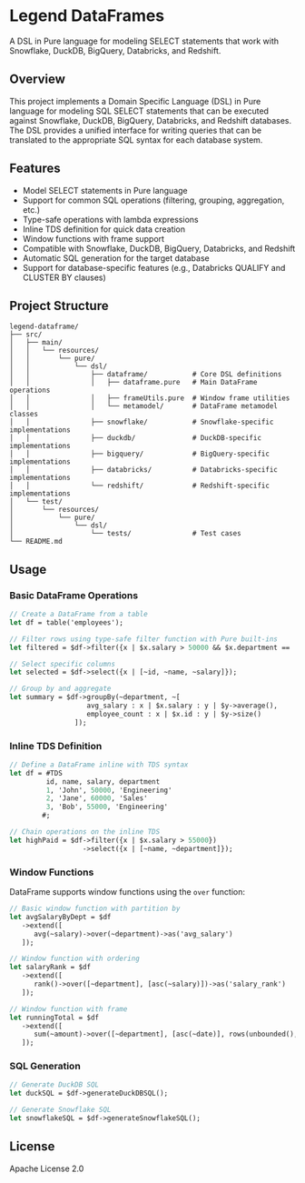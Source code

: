 # Legend DataFrames

A DSL in Pure language for modeling SELECT statements that work with Snowflake, DuckDB, BigQuery, Databricks, and Redshift.

## Overview

This project implements a Domain Specific Language (DSL) in Pure language for modeling SQL SELECT statements that can be executed against Snowflake, DuckDB, BigQuery, Databricks, and Redshift databases. The DSL provides a unified interface for writing queries that can be translated to the appropriate SQL syntax for each database system.

## Features

- Model SELECT statements in Pure language
- Support for common SQL operations (filtering, grouping, aggregation, etc.)
- Type-safe operations with lambda expressions
- Inline TDS definition for quick data creation
- Window functions with frame support
- Compatible with Snowflake, DuckDB, BigQuery, Databricks, and Redshift
- Automatic SQL generation for the target database
- Support for database-specific features (e.g., Databricks QUALIFY and CLUSTER BY clauses)

## Project Structure

```
legend-dataframe/
├── src/
│   ├── main/
│   │   └── resources/
│   │       └── pure/
│   │           └── dsl/
│   │               ├── dataframe/           # Core DSL definitions
│   │               │   ├── dataframe.pure   # Main DataFrame operations
│   │               │   ├── frameUtils.pure  # Window frame utilities
│   │               │   └── metamodel/       # DataFrame metamodel classes
│   │               ├── snowflake/           # Snowflake-specific implementations
│   │               ├── duckdb/              # DuckDB-specific implementations
│   │               ├── bigquery/            # BigQuery-specific implementations
│   │               ├── databricks/          # Databricks-specific implementations
│   │               └── redshift/            # Redshift-specific implementations
│   └── test/
│       └── resources/
│           └── pure/
│               └── dsl/
│                   └── tests/               # Test cases
└── README.md
```

## Usage

### Basic DataFrame Operations

```pure
// Create a DataFrame from a table
let df = table('employees');

// Filter rows using type-safe filter function with Pure built-ins
let filtered = $df->filter({x | $x.salary > 50000 && $x.department == 'Engineering'});

// Select specific columns
let selected = $df->select({x | [~id, ~name, ~salary]});

// Group by and aggregate
let summary = $df->groupBy(~department, ~[
                   avg_salary : x | $x.salary : y | $y->average(),
                   employee_count : x | $x.id : y | $y->size()
                ]);
```

### Inline TDS Definition

```pure
// Define a DataFrame inline with TDS syntax
let df = #TDS
         id, name, salary, department
         1, 'John', 50000, 'Engineering'
         2, 'Jane', 60000, 'Sales'
         3, 'Bob', 55000, 'Engineering'
        #;

// Chain operations on the inline TDS
let highPaid = $df->filter({x | $x.salary > 55000})
                  ->select({x | [~name, ~department]});
```

### Window Functions

DataFrame supports window functions using the `over` function:

```pure
// Basic window function with partition by
let avgSalaryByDept = $df
   ->extend([
      avg(~salary)->over(~department)->as('avg_salary')
   ]);

// Window function with ordering
let salaryRank = $df
   ->extend([
      rank()->over([~department], [asc(~salary)])->as('salary_rank')
   ]);

// Window function with frame
let runningTotal = $df
   ->extend([
      sum(~amount)->over([~department], [asc(~date)], rows(unbounded(), 0))->as('running_total')
   ]);
```

### SQL Generation

```pure
// Generate DuckDB SQL
let duckSQL = $df->generateDuckDBSQL();

// Generate Snowflake SQL
let snowflakeSQL = $df->generateSnowflakeSQL();
```

## License

Apache License 2.0
